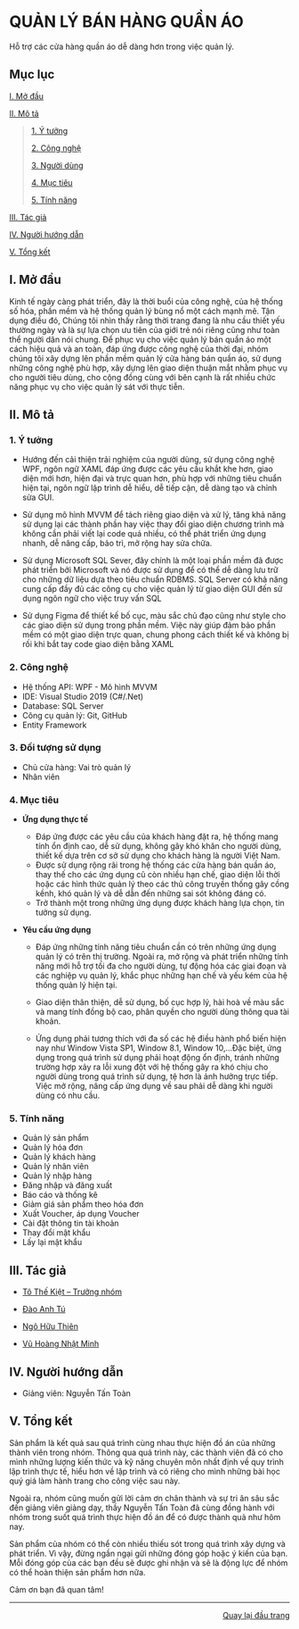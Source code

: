 ﻿<div id="Top"></div>

# QUẢN LÝ BÁN HÀNG QUẦN ÁO
Hỗ trợ các cửa hàng quần áo dễ dàng hơn trong việc quản lý.

## Mục lục

 [I. Mở đầu](#Modau)

 [II. Mô tả](#Mota)

> [1. Ý tưởng](#Ytuong)
>
> [2. Công nghệ](#Congnghe)
>
> [3. Người dùng](#Doituongsudung)
>
> [4. Mục tiêu](#Muctieu)
>
> [5. Tính năng](#Tinhnang)

[III. Tác giả](#Tacgia)

[IV. Người hướng dẫn](#Nguoihuongdan)

[V. Tổng kết](#Tongket)


<!-- MỞ ĐẦU -->
<div id="Modau"></div>

## I. Mở đầu
Kinh tế ngày càng phát triển, đây là thời buổi của công nghệ, của hệ thống số hóa, phần mềm và hệ thống quản lý bùng nổ một cách mạnh mẽ. Tận dụng điều đó, Chúng tôi nhìn thấy rằng thời trang đang là nhu cầu thiết yếu thường ngày và là sự lựa chọn ưu tiên của giới trẻ nói riêng cũng như toàn thể người dân nói chung. Để phục vụ cho việc quản lý bán quần áo một cách hiệu quả và an toàn, đáp ứng được công nghệ của thời đại, nhóm chúng tôi xây dựng lên phần mềm quản lý cửa hàng bán quần áo, sử dụng những công nghệ phù hợp, xây dựng lên giao diện thuận mắt nhằm phục vụ cho người tiêu dùng, cho cộng đồng cùng với bên cạnh là rất nhiều chức năng phục vụ cho việc quản lý sát với thực tiễn.


<!-- MÔ TẢ -->
<div id="Mota"></div>

## II. Mô tả

<!-- Ý TƯỞNG -->
<div id="Ytuong"></div>

### 1. Ý tưởng
* Hướng đến cải thiện trải nghiệm của người dùng, sử dụng công nghệ WPF, ngôn ngữ XAML đáp ứng được các yêu cầu khắt khe hơn, giao diện mới hơn, hiện đại và trực quan hơn, phù hợp với những tiêu chuẩn hiện tại, ngôn ngữ lập trình dễ hiểu, dễ tiếp cận, dễ dàng tạo và chỉnh sửa GUI.

* Sử dụng mô hình MVVM để tách riêng giao diện và xử lý, tăng khả năng sử dụng lại các thành phần hay việc thay đổi giao diện chương trình mà không cần phải viết lại code quá nhiều, có thể phát triển ứng dụng nhanh, dễ nâng cấp, bảo trì, mở rộng hay sửa chữa.

* Sử dụng Microsoft SQL Sever, đây chính là một loại phần mềm đã được phát triển bởi Microsoft và nó được sử dụng để có thể dễ dàng lưu trữ cho những dữ liệu dựa theo tiêu chuẩn RDBMS. SQL Server có khả năng cung cấp đầy đủ các công cụ cho việc quản lý từ giao diện GUI đến sử dụng ngôn ngữ cho việc truy vấn SQL

* Sử dụng Figma để thiết kế bố cục, màu sắc chủ đạo cũng như style cho các giao diện sử dụng trong phần mềm. Việc này giúp đảm bảo phần mềm có một giao diện trực quan, chung phong cách thiết kế và không bị rối khi bắt tay code giao diện bằng XAML

<div id="Congnghe"></div>

### 2. Công nghệ
* Hệ thống API: WPF - Mô hình MVVM
* IDE: Visual Studio 2019 (C#/.Net)
* Database: SQL Server
* Công cụ quản lý: Git, GitHub
* Entity Framework

<div id="Doituongsudung"></div>

### 3. Đối tượng sử dụng
* Chủ cửa hàng: Vai trò quản lý
* Nhân viên


<div id="Muctieu"></div>

### 4. Mục tiêu

 * <strong>Ứng dụng thực tế</strong>
 
    * Đáp ứng được các yêu cầu của khách hàng đặt ra, hệ thống mang tính ổn định cao, dễ sử dụng, không gây khó khăn cho người dùng, thiết kế dựa trên cơ sở sử dụng cho khách hàng là người Việt Nam.
    * Được sử dụng rộng rãi trong hệ thống các cửa hàng bán quần áo, thay thế cho các ứng dụng cũ còn nhiều hạn chế, giao diện lỗi thời hoặc các hình thức quản lý theo các thủ công truyền thống gây cồng kềnh, khó quản lý và dễ dẫn đến những sai sót không đáng có.
    * Trở thành một trong những ứng dụng được khách hàng lựa chọn, tin tưởng sử dụng.


 * <strong>Yêu cầu ứng dụng</strong>
 
    * Đáp ứng những tính năng tiêu chuẩn cần có trên những ứng dụng quản lý có trên thị trường. Ngoài ra, mở rộng và phát triển những tính năng mới hỗ trợ tối đa cho người dùng, tự động hóa các giai đoạn và các nghiệp vụ quản lý, khắc phục những hạn chế và yếu kém của hệ thống quản lý hiện tại.

    
    * Giao diện thân thiện, dễ sử dụng, bố cục hợp lý, hài hoà về màu sắc và mang tính đồng bộ cao, phân quyền cho người dùng thông qua tài khoản.
    
    * Ứng dụng phải tương thích với đa số các hệ điều hành phổ biến hiện nay như Window Vista SP1, Window 8.1, Window 10,...Đặc biệt, ứng dụng  trong quá trình sử dụng phải hoạt động ổn định, tránh những trường hợp xảy ra lỗi xung đột với hệ thống gây ra khó chịu cho người dùng trong quá trình sử dụng, tệ hơn là ảnh hưởng trực tiếp. Việc mở rộng, nâng cấp ứng dụng về sau phải dễ dàng khi người dùng có nhu cầu.


<div id="Tinhnang"></div>

### 5. Tính năng

  * Quản lý sản phẩm 
  * Quản lý hóa đơn
  * Quản lý khách hàng
  * Quản lý nhân viên
  * Quản lý nhập hàng
  * Đăng nhập và đăng xuất
  * Báo cáo và thống kê
  * Giảm giá sản phẩm theo hóa đơn
  * Xuất Voucher, áp dụng Voucher
  * Cài đặt thông tin tài khoản
  * Thay đổi mật khẩu
  * Lấy lại mật khẩu

<!-- TÁC GIẢ -->
<div id="Tacgia"></div>

## III. Tác giả

* [Tô Thế Kiệt – Trưởng nhóm](https://github.com/kiethongngu)

* [Đào Anh Tú](https://github.com/anhtu301003)

* [Ngô Hữu Thiên](https://github.com/takaesa)

* [Vũ Hoàng Nhật Minh](https://github.com/Minguml)


<!-- NGƯỜI HƯỚNG DẪN -->
<div id="Nguoihuongdan"></div>

## IV. Người hướng dẫn
* Giảng viên: Nguyễn Tấn Toàn



<!-- TỔNG KẾT -->
<div id="Tongket"></div>

## V. Tổng kết
Sản phẩm là kết quả sau quá trình cùng nhau thực hiện đồ án của những thành viên trong nhóm. Thông qua quá trình này, các thành viên đã có cho mình những lượng kiến thức và kỹ năng chuyên môn nhất định về quy trình lập trình thực tế, hiểu hơn về lập trình và có riêng cho mình những bài học quý giá làm hành trang cho công việc sau này.

Ngoài ra, nhóm cũng muốn gửi lời cảm ơn chân thành và sự tri ân sâu sắc đến giảng viên giảng dạy, thầy Nguyễn Tấn Toàn đã cùng đồng hành với nhóm trong suốt quá trình thực hiện đồ án để có được thành quả như hôm nay.

Sản phẩm của nhóm có thể còn nhiều thiếu sót trong quá trình xây dựng và phát triển. Vì vậy, đừng ngần ngại gửi những đóng góp hoặc ý kiến của bạn. Mỗi đóng góp của các bạn đều sẽ được ghi nhận và sẽ là động lực để nhóm có thể hoàn thiện sản phẩm hơn nữa.

Cảm ơn bạn đã quan tâm!

---

<p align="right"><a href="#Top">Quay lại đầu trang</a></p>

